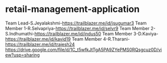 # retail-management-application
Team Lead-S.Jeyalakshmi-https://trailblazer.me/id/jsugumar3
Team Member 1-R.Selvapriya-https://trailblazer.me/id/selvr9
Team Member 2-S.Indhumathi-https://trailblazer.me/id/indus50
Team Member 3-D.Kaviya-https://trailblazer.me/id/kavid19
Team Member 4-R.Tharani-https://trailblazer.me/id/trajesh24
https://drive.google.com/file/d/1C_t5wfkJtTgA5PA9ZYePMS0RQsgcuz0D/view?usp=sharing

